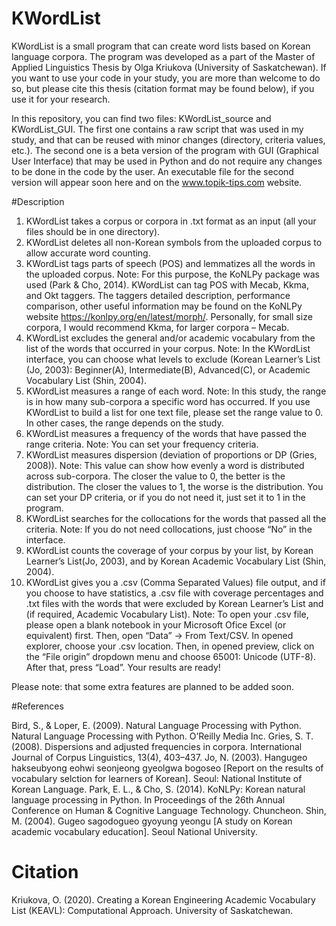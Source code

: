 # KWordList

KWordList is a small program that can create word lists based on Korean language corpora. 
The program was developed as a part of the Master of Applied Linguistics Thesis by Olga Kriukova (University of Saskatchewan). 
If you want to use your code in your study, you are more than welcome to do so, but please cite this thesis (citation format may be found below),
if you use it for your research.

In this repository, you can find two files: KWordList_source and KWordList_GUI. The first one contains a raw script that was used in my study, and that can be reused with minor changes (directory, criteria values, etc.). The second one is a beta version of the program with GUI (Graphical User Interface) that may be used in Python and do not require any changes to be done in the code by the user. 
An executable file for the second version will appear soon here and on the www.topik-tips.com website.

#Description

1)	KWordList takes a corpus or corpora in .txt format as an input (all your files should be in one directory). 
2)	KWordList deletes all non-Korean symbols from the uploaded corpus to allow accurate word counting.
3)	KWordList tags parts of speech (POS) and lemmatizes all the words in the uploaded corpus. 
Note: For this purpose, the KoNLPy package was used (Park & Cho, 2014). KWordList can tag POS with Mecab, Kkma, and Okt taggers. The taggers detailed description, performance comparison, other useful information may be found on the KoNLPy website https://konlpy.org/en/latest/morph/. Personally, for small size corpora, I would recommend Kkma, for larger corpora – Mecab. 
4)	KWordList excludes the general and/or academic vocabulary from the list of the words that occurred in your corpus. 
Note: In the KWordList interface, you can choose what levels to exclude (Korean Learner’s List (Jo, 2003): Beginner(A), Intermediate(B), Advanced(C), or Academic Vocabulary List (Shin, 2004).
5)	KWordList measures a range of each word. 
Note: In this study, the range is in how many sub-corpora a specific word has occurred. If you use KWordList to build a list for one text file, please set the range value to 0. In other cases, the range depends on the study.
6)	KWordList measures a frequency of the words that have passed the range criteria. 
Note: You can set your frequency criteria. 
7)	KWordList measures dispersion (deviation of proportions or DP (Gries, 2008)). 
Note: This value can show how evenly a word is distributed across sub-corpora. The closer the value to 0, the better is the distribution. The closer the values to 1, the worse is the distribution. You can set your DP criteria, or if you do not need it, just set it to 1 in the program.
8)	KWordList searches for the collocations for the words that passed all the criteria. 
Note: If you do not need collocations, just choose “No” in the interface.
9)	KWordList counts the coverage of your corpus by your list, by Korean Learner’s List(Jo, 2003), and by Korean Academic Vocabulary List (Shin, 2004). 
10)	KWordList gives you a .csv (Comma Separated Values) file output, and if you choose to have statistics, a .csv file with coverage percentages and .txt files with the words that were excluded by Korean Learner’s List and (if required, Academic Vocabulary List).
Note: To open your .csv file, please open a blank notebook in your Microsoft Ofice Excel (or equivalent) first. Then, open “Data” -> From Text/CSV. In opened explorer, choose your .csv location. Then, in opened preview, click on the “File origin” dropdown menu and choose 65001: Unicode (UTF-8). After that, press “Load”. Your results are ready!  

Please note: that some extra features are planned to be added soon.

#References

Bird, S., & Loper, E. (2009). Natural Language Processing with Python. Natural Language Processing with Python. O’Reilly Media Inc.
Gries, S. T. (2008). Dispersions and adjusted frequencies in corpora. International Journal of Corpus Linguistics, 13(4), 403–437.
Jo, N. (2003). Hangugeo hakseubyong eohwi seonjeong gyeolgwa bogoseo [Report on the results of vocabulary selction for learners of Korean]. Seoul: National Institute of Korean Language.
Park, E. L., & Cho, S. (2014). KoNLPy: Korean natural language processing in Python. In Proceedings of the 26th Annual Conference on Human & Cognitive Language Technology. Chuncheon.
Shin, M. (2004). Gugeo sagodogueo gyoyung yeongu [A study on Korean academic vocabulary education]. Seoul National University.


# Citation
Kriukova, O. (2020). Creating a Korean Engineering Academic Vocabulary List (KEAVL): Computational Approach. 
University of Saskatchewan.

